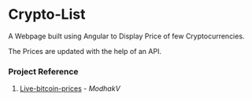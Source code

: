 # Crypto-List

A Webpage built using Angular to Display Price of few Cryptocurrencies.

The Prices are updated with the help of an API.

### Project Reference

1. [Live-bitcoin-prices](https://github.com/ModhakV/Live-bitcoin-prices) - _ModhakV_
